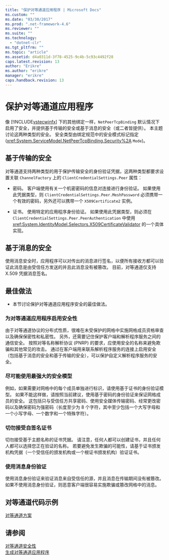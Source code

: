 ```yaml
---
title: "保护对等通道应用程序 | Microsoft Docs"
ms.custom: ""
ms.date: "03/30/2017"
ms.prod: ".net-framework-4.6"
ms.reviewer: ""
ms.suite: ""
ms.technology: 
  - "dotnet-clr"
ms.tgt_pltfrm: ""
ms.topic: "article"
ms.assetid: d4a0311d-3f78-4525-9c4b-5c93c4492f28
caps.latest.revision: 13
author: "Erikre"
ms.author: "erikre"
manager: "erikre"
caps.handback.revision: 13
---
```

# 保护对等通道应用程序
像 [!INCLUDE[vstecwinfx](../../../../includes/vstecwinfx-md.md)] 下的其他绑定一样，`NetPeerTcpBinding` 默认情况下启用了安全，并提供基于传输的安全或基于消息的安全（或二者皆提供）。  本主题讨论这两种类型的安全。  安全类型由绑定规范中的安全模式标记指定 \(<xref:System.ServiceModel.NetPeerTcpBinding.Security%2A> `Mode`\)。  
  
## 基于传输的安全  
 对等通道支持两种类型的用于保护传输安全的身份验证凭据，这两种类型都要求设置关联 `ChannelFactory` 上的 `ClientCredentialSettings.Peer` 属性：  
  
-   密码。  客户端使用有关一个机密密码的信息对连接进行身份验证。  如果使用此凭据类型，则 `ClientCredentialSettings.Peer.MeshPassword` 必须携带一个有效的密码，另外还可以携带一个 `X509Certificate2` 实例。  
  
-   证书。  使用特定的应用程序身份验证。  如果使用此凭据类型，则必须在 `ClientCredentialSettings.Peer.PeerAuthentication` 中使用 <xref:System.IdentityModel.Selectors.X509CertificateValidator> 的一个具体实现。  
  
## 基于消息的安全  
 使用消息安全时，应用程序可以对传出的消息进行签名，以便所有接收方都可以验证此消息是由受信任方发送的并且此消息没有被篡改。  目前，对等通道仅支持 X.509 凭据消息签名。  
  
## 最佳做法  
  
-   本节讨论保护对等通道应用程序安全的最佳做法。  
  
### 为对等通道应用程序启用安全性  
 由于对等通道协议的分布式性质，很难在未受保护的网格中实施网格成员资格审查以及确保保密性和私密性。  另外，还需要记住保护客户端和解析程序服务之间的通信安全。  按照对等名称解析协议 \(PNRP\) 的要求，应使用安全的名称来避免欺骗和其他常见的攻击。  通过在客户端用来联系解析程序服务的连接上启用安全（包括基于消息的安全和基于传输的安全），可以保护自定义解析程序服务的安全。  
  
### 尽可能使用最强大的安全模型  
 例如，如果需要对网格中的每个成员单独进行标识，请使用基于证书的身份验证模型。  如果不能这样做，请按照当前建议，使用基于密码的身份验证来保证网格成员的安全。  这包括只与受信任方共享密码、使用安全媒体传输密码、经常更改密码以及确保密码为强密码（长度至少为 8 个字符，其中至少包括一个大写字母和一个小写字母、一个数字和一个特殊字符）。  
  
### 切勿接受自签名证书  
 切勿接受基于主题名称的证书凭据。  请注意，任何人都可以创建证书，并且任何人都可以选择您正在验证的名称。  若要避免发生欺骗的可能性，请基于证书颁发机构凭据（一个受信任的颁发机构或一个根证书颁发机构）验证证书。  
  
### 使用消息身份验证  
 使用消息身份验证来验证消息来自受信任的源，并且消息在传输期间没有被篡改。  如果不使用消息身份验证，则恶意客户端很容易实施欺骗或篡改网格中的消息。  
  
## 对等通道代码示例  
 [对等通道方案](../../../../docs/framework/wcf/feature-details/peer-channel-scenarios.md)  
  
## 请参阅  
 [对等通道安全性](../../../../docs/framework/wcf/feature-details/peer-channel-security.md)   
 [生成对等通道应用程序](../../../../docs/framework/wcf/feature-details/building-a-peer-channel-application.md)